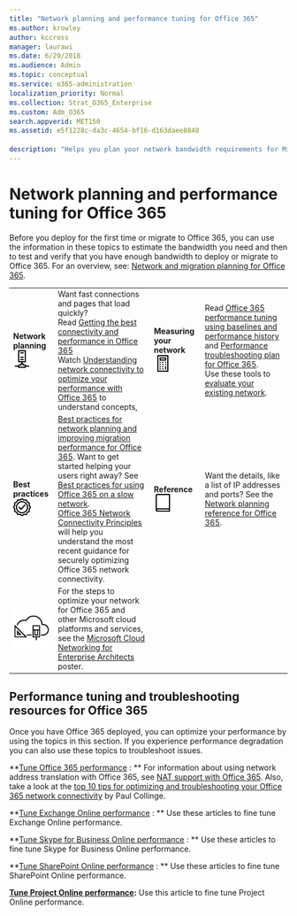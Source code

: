 ```yaml
---
title: "Network planning and performance tuning for Office 365"
ms.author: krowley
author: kccross
manager: laurawi
ms.date: 6/29/2018
ms.audience: Admin
ms.topic: conceptual
ms.service: o365-administration
localization_priority: Normal
ms.collection: Strat_O365_Enterprise
ms.custom: Adm_O365
search.appverid: MET150
ms.assetid: e5f1228c-da3c-4654-bf16-d163daee8848

description: "Helps you plan your network bandwidth requirements for Microsoft Office 365. Once you're deployed, return here to fine tune and troubleshoot Office 365 performance."
---
```


# Network planning and performance tuning for Office 365
Before you deploy for the first time or migrate to Office 365, you can use the information in these topics to estimate the bandwidth you need and then to test and verify that you have enough bandwidth to deploy or migrate to Office 365. For an overview, see: [Network and migration planning for Office 365](network-and-migration-planning.md).
  
|||||
|:-----|:-----|:-----|:-----|
|**Network planning** <br/> ![Network](media/5e9dcd06-601b-4b28-88dc-f524e7548794.png)           <br/> |Want fast connections and pages that load quickly?  <br/> Read [Getting the best connectivity and performance in Office 365](https://aka.ms/o365perfprinciples) <br/> Watch [Understanding network connectivity to optimize your performance with Office 365](https://blogs.office.com/2015/03/04/understanding-network-connectivity-optimize-performance-office-365/) to understand concepts,  <br/> |**Measuring your network** <br/> ![Calculator](media/d690a132-4884-40eb-a918-526bb3dff3cc.png)           <br/> |Read [Office 365 performance tuning using baselines and performance history](performance-tuning-using-baselines-and-history.md) and [Performance troubleshooting plan for Office 365](performance-troubleshooting-plan.md).  <br/> Use these tools to [evaluate your existing network](network-and-migration-planning.md#calculators).  <br/> |
|**Best practices** <br/> ![Best practices](media/2a659a5c-1007-47d3-a6c6-a19e018ab29b.png)           <br/> |[Best practices for network planning and improving migration performance for Office 365](network-and-migration-planning.md#BestPractices). Want to get started helping your users right away? See [Best practices for using Office 365 on a slow network](https://support.office.com/article/fd16c8d2-4799-4c39-8fd7-045f06640166).  <br/> [Office 365 Network Connectivity Principles](https://aka.ms/o365networkingprinciples) will help you understand the most recent guidance for securely optimizing Office 365 network connectivity.  <br/> |**Reference** <br/> ![Book or Journal](media/56dff3c1-f605-48d8-811f-7d13ce639ecd.png)           <br/> |Want the details, like a list of IP addresses and ports? See the [Network planning reference for Office 365](network-and-migration-planning.md#NetReference).  <br/> |
|![See the Microsoft Cloud Networking for Enterprise Architects poster](media/3094be9f-2407-4fa5-896d-aa66ef7b9bb9.png)           <br/> |For the steps to optimize your network for Office 365 and other Microsoft cloud platforms and services, see the [Microsoft Cloud Networking for Enterprise Architects](https://aka.ms/cloudarchnetworking) poster.  <br/> |
   
## Performance tuning and troubleshooting resources for Office 365
<a name="apptuning"> </a>

Once you have Office 365 deployed, you can optimize your performance by using the topics in this section. If you experience performance degradation you can also use these topics to troubleshoot issues.
  
 **[Tune Office 365 performance](tune-office-365-performance.md) : ** For information about using network address translation with Office 365, see [NAT support with Office 365](nat-support-with-office-365.md). Also, take a look at the [top 10 tips for optimizing and troubleshooting your Office 365 network connectivity](https://blogs.technet.com/b/onthewire/archive/2014/06/18/top-10-tips-for-optimising-amp-troubleshooting-your-office-365-network-connectivity.aspx) by Paul Collinge. 
  
 **[Tune Exchange Online performance](tune-exchange-online-performance.md) : ** Use these articles to fine tune Exchange Online performance. 
  
 **[Tune Skype for Business Online performance](tune-skype-for-business-online-performance.md) : ** Use these articles to fine tune Skype for Business Online performance. 
  
 **[Tune SharePoint Online performance](tune-sharepoint-online-performance.md) : ** Use these articles to fine tune SharePoint Online performance. 
  
 **[Tune Project Online performance](https://support.office.com/article/12ba0ebd-c616-42e5-b9b6-cad570e8409c):** Use this article to fine tune Project Online performance. 
  

